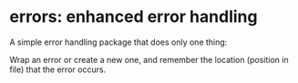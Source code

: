 errors: enhanced error handling
===============================

A simple error handling package that does only one thing:

Wrap an error or create a new one, and remember the location (position in file)
that the error occurs.
